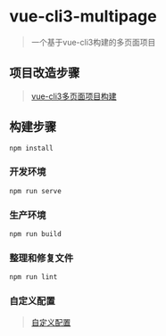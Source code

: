 # vue-cli3-multipage

> 一个基于vue-cli3构建的多页面项目

## 项目改造步骤
> [vue-cli3多页面项目构建](https://blog.csdn.net/guang_s/article/details/89406202)

## 构建步骤
```
npm install
```

### 开发环境
```
npm run serve
```

### 生产环境
```
npm run build
```

### 整理和修复文件
```
npm run lint
```

### 自定义配置
> [自定义配置](https://cli.vuejs.org/zh/config/)